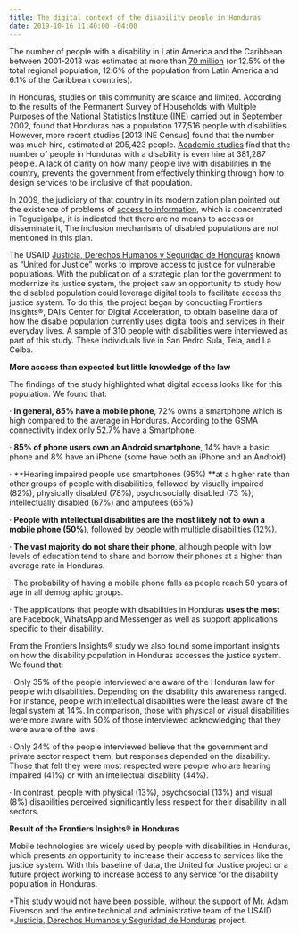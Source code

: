 ```yaml
---
title: The digital context of the disability people in Honduras
date: 2019-10-16 11:40:00 -04:00
---
```


The number of people with a disability in Latin America and the Caribbean between 2001-2013 was estimated at more than [70 million](https://www.paho.org/hon/index.php?option=com_docman&view=download&alias=383-identificacion-y-caracterizacion-de-las-personas-con-discapacidad-en-francisco-morazan-2017&category_slug=fortalecimiento-de-sistemas-de-salud&Itemid=211) (or 12.5% ​​of the total regional population, 12.6% of the population from Latin America and 6.1% of the Caribbean countries).

In Honduras, studies on this community are scarce and limited. According to the results of the Permanent Survey of Households with Multiple Purposes of the National Statistics Institute (INE) carried out in September 2002, found that Honduras has a population 177,516 people with disabilities. However, more recent studies \[2013 INE Census\] found that the number was much hire, estimated at 205,423 people. [Academic studies](http://www.bvs.hn/Honduras/UICFCM/Articulo3_Vol83-1-2-Discapacidad.Sujetos.18-65a.pdf) find that the number of people in Honduras with a disability is even hire at 381,287 people. A lack of clarity on how many people live with disabilities in the country, prevents the government from effectively thinking through how to design services to be inclusive of that population.

In 2009, the judiciary of that country in its modernization plan pointed out the existence of problems of [access to information](http://www.poderjudicial.gob.hn/transparencia/planeacion/documents/PlandeModernizaci%C3%B3nPoderJudicial200420091.pdf), which is concentrated in Tegucigalpa, it is indicated that there are no means to access or disseminate it, The inclusion mechanisms of disabled populations are not mentioned in this plan.

The USAID [Justicia, Derechos Humanos y Seguridad de Honduras](https://www.dai.com/our-work/projects/honduras-united-for-justice) known as “United for Justice” works to improve access to justice for vulnerable populations. With the publication of a strategic plan for the government to modernize its justice system, the project saw an opportunity to study how the disabled population could leverage digital tools to facilitate access the justice system. To do this, the project began by conducting Frontiers Insights®, DAI’s Center for Digital Acceleration, to obtain baseline data of how the disable population currently uses digital tools and services in their everyday lives. A sample of 310 people with disabilities were interviewed as part of this study. These individuals live in San Pedro Sula, Tela, and La Ceiba.

**More access than expected but little knowledge of the law**

The findings of the study highlighted what digital access looks like for this population. We found that:

· **In general, 85% have a mobile phone**, 72% owns a smartphone which is high compared to the average in Honduras. According to the GSMA connectivity index only 52.7% have a Smartphone.

· **85% of phone users own an Android smartphone**, 14% have a basic phone and 8% have an iPhone (some have both an iPhone and an Android).

· **Hearing impaired people use smartphones (95%) **at a higher rate than other groups of people with disabilities, followed by visually impaired (82%), physically disabled (78%), psychosocially disabled (73 %), intellectually disabled (67%) and amputees (65%)

· **People with intellectual disabilities are the most likely not to own a mobile phone (50%**), followed by people with multiple disabilities (12%).

· **The vast majority do not share their phone**, although people with low levels of education tend to share and borrow their phones at a higher than average rate in Honduras.

· The probability of having a mobile phone falls as people reach 50 years of age in all demographic groups.

· The applications that people with disabilities in Honduras **uses the most** are Facebook, WhatsApp and Messenger as well as support applications specific to their disability.

From the Frontiers Insights® study we also found some important insights on how the disability population in Honduras accesses the justice system. We found that:

· Only 35% of the people interviewed are aware of the Honduran law for people with disabilities. Depending on the disability this awareness ranged. For instance, people with intellectual disabilities were the least aware of the legal system at 14%. In comparison, those with physical or visual disabilities were more aware with 50% of those interviewed acknowledging that they were aware of the laws.

· Only 24% of the people interviewed believe that the government and private sector respect them, but responses depended on the disability. Those that felt they were most respected were people who are hearing impaired (41%) or with an intellectual disability (44%).

· In contrast, people with physical (13%), psychosocial (13%) and visual (8%) disabilities perceived significantly less respect for their disability in all sectors.

**Result of the Frontiers Insights® in Honduras**

Mobile technologies are widely used by people with disabilities in Honduras, which presents an opportunity to increase their access to services like the justice system. With this baseline of data, the United for Justice project or a future project working to increase access to any service for the disability population in Honduras.

*This study would not have been possible, without the support of Mr. Adam Fivenson and the entire technical and administrative team of the USAID *[Justicia, Derechos Humanos y Seguridad de Honduras](https://www.dai.com/our-work/projects/honduras-united-for-justice) project.